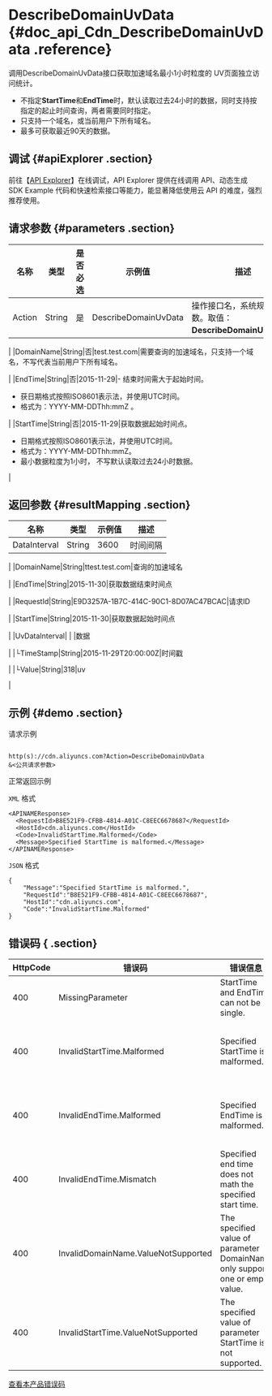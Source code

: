 # DescribeDomainUvData {#doc_api_Cdn_DescribeDomainUvData .reference}

调用DescribeDomainUvData接口获取加速域名最小1小时粒度的 UV页面独立访问统计。

-   不指定**StartTime**和**EndTime**时，默认读取过去24小时的数据，同时支持按指定的起止时间查询，两者需要同时指定。
-   只支持一个域名，或当前用户下所有域名。
-   最多可获取最近90天的数据。

## 调试 {#apiExplorer .section}

前往【[API Explorer](https://api.aliyun.com/#product=Cdn&api=DescribeDomainUvData)】在线调试，API Explorer 提供在线调用 API、动态生成 SDK Example 代码和快速检索接口等能力，能显著降低使用云 API 的难度，强烈推荐使用。

## 请求参数 {#parameters .section}

|名称|类型|是否必选|示例值|描述|
|--|--|----|---|--|
|Action|String|是|DescribeDomainUvData|操作接口名，系统规定参数。取值：**DescribeDomainUvData**。

 |
|DomainName|String|否|test.test.com|需要查询的加速域名，只支持一个域名，不写代表当前用户下所有域名。

 |
|EndTime|String|否|2015-11-29|-   结束时间需大于起始时间。
-   获日期格式按照ISO8601表示法，并使用UTC时间。
-   格式为：YYYY-MM-DDThh:mmZ 。

 |
|StartTime|String|否|2015-11-29|获取数据起始时间点。

 -   日期格式按照ISO8601表示法，并使用UTC时间。
-   格式为：YYYY-MM-DDThh:mmZ。
-   最小数据粒度为1小时， 不写默认读取过去24小时数据。

 |

## 返回参数 {#resultMapping .section}

|名称|类型|示例值|描述|
|--|--|---|--|
|DataInterval|String|3600|时间间隔

 |
|DomainName|String|ttest.test.com|查询的加速域名

 |
|EndTime|String|2015-11-30|获取数据结束时间点

 |
|RequestId|String|E9D3257A-1B7C-414C-90C1-8D07AC47BCAC|请求ID

 |
|StartTime|String|2015-11-30|获取数据起始时间点

 |
|UvDataInterval| | |数据

 |
|└TimeStamp|String|2015-11-29T20:00:00Z|时间戳

 |
|└Value|String|318|uv

 |

## 示例 {#demo .section}

请求示例

``` {#request_demo}

http(s)://cdn.aliyuncs.com?Action=DescribeDomainUvData
&<公共请求参数>

```

正常返回示例

`XML` 格式

``` {#xml_return_success_demo}
<APINAMEResponse>
  <RequestId>B8E521F9-CFBB-4814-A01C-C8EEC6678687</RequestId>
  <HostId>cdn.aliyuncs.com</HostId>
  <Code>InvalidStartTime.Malformed</Code>
  <Message>Specified StartTime is malformed.</Message>
</APINAMEResponse>

```

`JSON` 格式

``` {#json_return_success_demo}
{
	"Message":"Specified StartTime is malformed.",
	"RequestId":"B8E521F9-CFBB-4814-A01C-C8EEC6678687",
	"HostId":"cdn.aliyuncs.com",
	"Code":"InvalidStartTime.Malformed"
}
```

## 错误码 { .section}

|HttpCode|错误码|错误信息|描述|
|--------|---|----|--|
|400|MissingParameter|StartTime and EndTime can not be single.|开始时间与结束时间均为必填。|
|400|InvalidStartTime.Malformed|Specified StartTime is malformed.|起始时间格式错误。日期格式请参考所调用API的帮助文档说明。|
|400|InvalidEndTime.Malformed|Specified EndTime is malformed.|结束时间格式错误。日期格式请参考所调用API的帮助文档说明。|
|400|InvalidEndTime.Mismatch|Specified end time does not math the specified start time.|请检查时间设置是否正确，结束时间不能小于或等于开始时间。|
|400|InvalidDomainName.ValueNotSupported|The specified value of parameter DomainName only support one or empty value.|参数DomainName可以为空或最多1个域名。|
|400|InvalidStartTime.ValueNotSupported|The specified value of parameter StartTime is not supported.|开始时间设置错误，请检查更新后重试。|

[查看本产品错误码](https://error-center.aliyun.com/status/product/Cdn)


